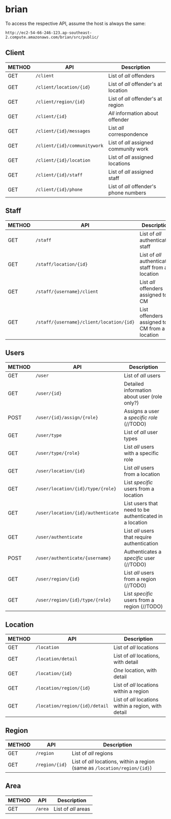 # brian


To access the respective API, assume the host is always the same:

`http://ec2-54-66-246-123.ap-southeast-2.compute.amazonaws.com/brian/src/public/`


## Client

| METHOD | API | Description |
| --- | --- | --- |
| GET | `/client` | List of *all* offenders |
| GET | `/client/location/{id}` | List of *all* offender's at location |
| GET | `/client/region/{id}` | List of *all* offender's at region |
| GET | `/client/{id}` | *All* information about offender |
| GET | `/client/{id}/messages` | List *all* correspondence |
| GET | `/client/{id}/communitywork` | List of *all* assigned community work |
| GET | `/client/{id}/location` | List of *all* assigned locations |
| GET | `/client/{id}/staff` | List of *all* assigned staff |
| GET | `/client/{id}/phone` | List of *all* offender's phone numbers |

## Staff

| METHOD | API | Description |
| --- | --- | --- |
| GET | `/staff` | List of *all* authenticated staff |
| GET | `/staff/location/{id}` | List of *all* authenticated staff from a location |
| GET | `/staff/{username}/client` | List *all* offenders assigned to CM |
| GET | `/staff/{username}/client/location/{id}` | List offenders assigned to CM from a location |

## Users

| METHOD | API | Description |
| --- | --- | --- |
| GET | `/user` | List of *all* users |
| GET | `/user/{id}` | Detailed information about user (role only?) |
| POST | `/user/{id}/assign/{role}` | Assigns a user a *specific role* (//TODO) |
| GET | `/user/type` | List of *all* user types |
| GET | `/user/type/{role}` | List *all* users with a specific role |
| GET | `/user/location/{id}` | List *all* users from a location |
| GET | `/user/location/{id}/type/{role}` | List *specific* users from a location |
| GET | `/user/location/{id}/authenticate` | List users that need to be authenticated in a location |
| GET | `/user/authenticate` | List *all* users that require authentication |
| POST | `/user/authenticate/{username}` | Authenticates a *specific* user (//TODO) |
| GET | `/user/region/{id}` | List *all* users from a region (//TODO) |
| GET | `/user/region/{id}/type/{role}` | List *specific* users from a region (//TODO) |


## Location

| METHOD | API | Description |
| --- | --- | --- |
| GET | `/location` | List of *all* locations |
| GET | `/location/detail` | List of *all* locations, with detail |
| GET | `/location/{id}` | *One* location, with detail |
| GET | `/location/region/{id}` | List of *all* locations within a region |
| GET | `/location/region/{id}/detail` | List of *all* locations within a region, with detail |


## Region

| METHOD | API | Description |
| --- | --- | --- |
| GET | `/region` | List of *all* regions |
| GET | `/region/{id}` | List of *all* locations, within a region (same as `/location/region/{id}`) |


## Area

| METHOD | API | Description |
| --- | --- | --- |
| GET | `/area` | List of *all* areas |